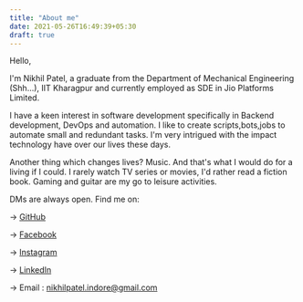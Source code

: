 ```yaml
---
title: "About me"
date: 2021-05-26T16:49:39+05:30
draft: true
---
```


Hello,

I'm Nikhil Patel, a graduate from the Department of Mechanical Engineering (Shh...), IIT Kharagpur and currently employed as SDE in Jio Platforms Limited.

I have a keen interest in software development specifically in Backend development, DevOps and automation. I like to create scripts,bots,jobs to automate small and redundant tasks. I'm very intrigued with the impact technology have over our lives these days.

Another thing which changes lives? Music. And that's what I would do for a living if I could. I rarely watch TV series or movies, I'd rather read a fiction book. Gaming and guitar are my go to leisure activities.

DMs are always open. Find me on: 

-> [GitHub](https://github.com/NikhilP99)

-> [Facebook](https://www.facebook.com/nikhilpatelindore)

-> [Instagram](https://www.instagram.com/__npatel__/)

-> [LinkedIn](https://www.linkedin.com/in/nikhilp99/)

-> Email : nikhilpatel.indore@gmail.com